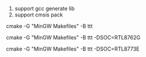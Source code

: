 1. support gcc generate lib
2. support cmsis pack





cmake -G "MinGW Makefiles" -B ttt

cmake -G "MinGW Makefiles" -B ttt -DSOC=RTL8762G

cmake -G "MinGW Makefiles" -B ttt -DSOC=RTL8773E